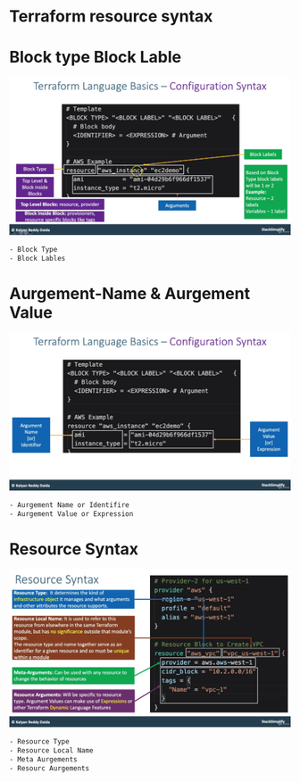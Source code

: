 # Terraform resource syntax 
# Block type Block Lable
![img.png](img.png)
```
- Block Type
- Block Lables
```

#   Aurgement-Name & Aurgement Value
![img_1.png](img_1.png)
```
- Aurgement Name or Identifire
- Aurgement Value or Expression

```

# Resource Syntax
![img_2.png](img_2.png)

```
- Resource Type
- Resource Local Name
- Meta Aurgements
- Resourc Aurgements

```
